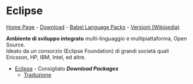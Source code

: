 # Eclipse
[Home Page](https://www.eclipse.org/) - 
[Download](https://www.eclipse.org/downloads/packages/) - 
[Babel Language Packs](https://download.eclipse.org/technology/babel/babel_language_packs/latest/index.php#it) - 
[Versioni (Wikipedia)](https://it.wikipedia.org/wiki/Eclipse_(informatica)#Versioni)  

**Ambiente di sviluppo integrato** multi-linguaggio e multipiattaforma, Open Source.  
Ideato da un consorzio (Eclipse Foundation) di grandi società quali Ericsson, HP, IBM, Intel, ed altre.  

- [Eclipse](https://www.eclipse.org/downloads/) - Consigliato ***Download Packages***
    - [Traduzione](https://archive.eclipse.org/technology/babel/)